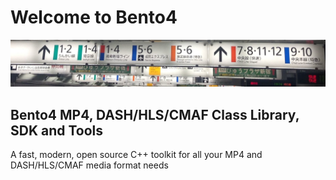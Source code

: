 Welcome to Bento4
======================
![](images/tokyometro.jpg)

Bento4 MP4, DASH/HLS/CMAF Class Library, SDK and Tools
------------------------------------------------------

A fast, modern, open source C++ toolkit for all your MP4 and DASH/HLS/CMAF media format needs